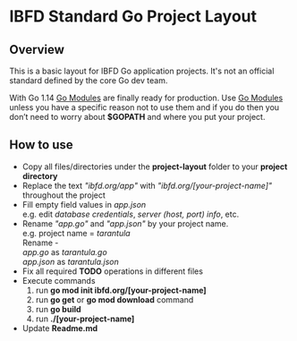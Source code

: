 # IBFD Standard Go Project Layout

## Overview
This is a basic layout for IBFD Go application projects. It's not an official standard defined by the core Go dev team.

With Go 1.14 [Go Modules][1] are finally ready for production. Use [Go Modules][1] unless you have a specific reason not to use them and if you do then you don’t need to worry about **$GOPATH** and where you put your project.

[1]: https://github.com/golang/go/wiki/Modules


## How to use
- Copy all files/directories under the **project-layout** folder to your **project directory**
- Replace the text _"ibfd.org/app"_ with _"ibfd.org/[your-project-name]"_ throughout the project
- Fill empty field values in _app.json_ <br>
e.g. edit _database credentials_, _server (host, port) info_, etc.
- Rename _"app.go"_ and _"app.json"_ by your project name. <br>
e.g. project name = _tarantula_ <br>
Rename - <br>
    _app.go_ as _tarantula.go_ <br>
    _app.json_ as _tarantula.json_
- Fix all required **TODO** operations in different files
- Execute commands
    1. run **go mod init ibfd.org/[your-project-name]**
    2. run **go get** or **go mod download** command
    3. run **go build**
    4. run **./[your-project-name]**
-  Update **Readme.md**

